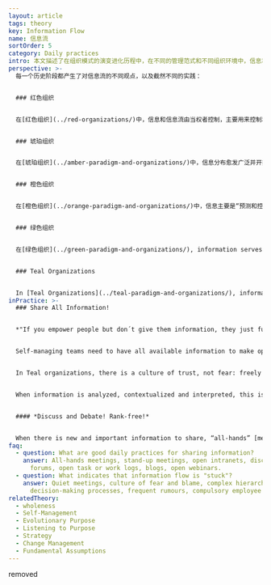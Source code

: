 ```yaml
---
layout: article
tags: theory
key: Information Flow
name: 信息流
sortOrder: 5
category: Daily practices
intro: 本文描述了在组织模式的演变进化历程中，在不同的管理范式和不同组织环境中，信息和信息流的不同运用方法。
perspective: >-
  每一个历史阶段都产生了对信息流的不同观点，以及截然不同的实践：


  ### 红色组织


  在[红色组织](../red-organizations/)中，信息和信息流由当权者控制，主要用来控制和操纵成员。信息主要通过讲故事、发布命令、威胁、贿赂和间谍活动来控制和传播。老板通常掌握着信息的所有权，并控制着沟通方式。权力用来保持追随者的依赖性和一致性。只强调信息的主观价值，信息的客观真实性往往不被重视。也就是说，如果说谎可以获得更多的好处，那么事实就没有价值或意义！在这种情况下，人们只关注能为自己的个人需求服务的信息。


  ### 琥珀组织


  在[琥珀组织](../amber-paradigm-and-organizations/)中，信息分布愈发广泛并开始尊重逻辑论证。承认不同的观点的存在，但只允许一个真理或一套真理的存在空间。信息通过组织的层次结构进行控制和沟通。对客观概念的尊重，以及相应的正统和异端的对立概念也开始萌芽。在严格限制的前提下，当权者发言的真实性可以受到质疑，但当权者的决定和意见必须得到尊重；否则，反对者可能会受到惩罚！


  ### 橙色组织


  在[橙色组织](../orange-paradigm-and-organizations/)中，信息主要是“预测和控制”的手段，信条是：信息越多越好！人们通过缜密定义的信息，仿佛制造机器般设计组织蓝图。通常认为组织中级别较高人士所拥有的信息，或来自这些人的信息，具有更大的价值。


  ### 绿色组织


  在[绿色组织](../green-paradigm-and-organizations/), information serves as a currency for cultural value, with the purpose of inspiring members of the organization. Information flow through the system is founded on “open book” management, with inputs from all stakeholders being given equal consideration. The information content of the "open books" is still defined by "rulers" in a hierarchical structure, but those in positions of authority focus on listening to, encouraging and motivating their teams. With “family” as the guiding metaphor in Green organizations, stories are shared and everyone can ‘sing around the campfire’.


  ### Teal Organizations


  In [Teal Organizations](../teal-paradigm-and-organizations/), information is made available to everyone equally, on an “as-is” basis. There are no secrets, and information flows where it is needed without boundaries; this is one of the fundamental prerequisites for [self-management](../self-management/) of organizations. Members of Teal organizations still respect a distinction between the sharing of information which belongs in the organizational context, and the confidential sharing of personal information; grey areas are handled with sensitivity and integrity. The dubious value of “hearsay” (second-hand reports of unrecorded verbal communication) is clearly understood.
inPractice: >-
  ### Share All Information!


  *"If you empower people but don´t give them information, they just fumble in the dark."* (Blair Vernon)


  Self-managing teams need to have all available information to make optimum [decisions ](../decision-making/)on a strategic and day-to-day basis. This means that all members of the organization must have access to all data related to the financing and operations of the organization, including salaries and performance of individuals and teams. Freely sharing information helps to build and maintain trust within the organization, and reduces the likelihood that informal hierarchies will re-emerge.


  In Teal organizations, there is a culture of trust, not fear: freely sharing information does not harm anybody, and there is no need to protect sources of information through anonymity or disguise. People are trusted to handle information with integrity, and to deal with both the positive and the negative implications of all the information available to them. In this way, people have a clear of view the information that affects them and others within the organization, and no-one develops a false sense of anxiety or security.


  When information is analyzed, contextualized and interpreted, this is not seen as a way of establishing the truth, but as a way of making the information more valuable. Valuable information flows naturally to the places where it helps to solve problems, meet challenges, drive innovation. Simply: information can now circulate freely and serve its purpose.


  #### *Discuss and Debate! Rank-free!*


  When there is new and important information to share, “all-hands” [meetings ](../meetings/)are a standard practice in Teal organizations. Quarterly results, the annual values survey, a strategic inflection point and so forth are discussed and debated in a meeting with no script or agenda of control. This is much more than simple information exchange: instead of “predict and control”, the guiding principle of information flow is “sense and response”. If information is being shared in a way which does not serve the purpose of the organization, this can be debated openly and changes made as needed.
faq:
  - question: What are good daily practices for sharing information?
    answer: All-hands meetings, stand-up meetings, open intranets, discussion
      forums, open task or work logs, blogs, open webinars.
  - question: What indicates that information flow is "stuck"?
    answer: Quiet meetings, culture of fear and blame, complex hierarchical
      decision-making processes, frequent rumours, compulsory employee surveys.
relatedTheory:
  - wholeness
  - Self-Management
  - Evolutionary Purpose
  - Listening to Purpose
  - Strategy
  - Change Management
  - Fundamental Assumptions
---
```

removed